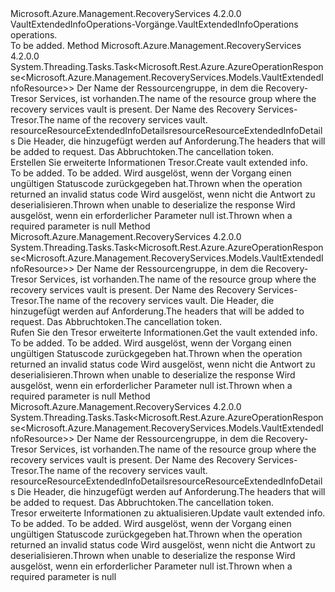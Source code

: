 <Type Name="IVaultExtendedInfoOperations" FullName="Microsoft.Azure.Management.RecoveryServices.IVaultExtendedInfoOperations">
  <TypeSignature Language="C#" Value="public interface IVaultExtendedInfoOperations" />
  <TypeSignature Language="ILAsm" Value=".class public interface auto ansi abstract IVaultExtendedInfoOperations" />
  <TypeSignature Language="DocId" Value="T:Microsoft.Azure.Management.RecoveryServices.IVaultExtendedInfoOperations" />
  <TypeSignature Language="VB.NET" Value="Public Interface IVaultExtendedInfoOperations" />
  <TypeSignature Language="F#" Value="type IVaultExtendedInfoOperations = interface" />
  <AssemblyInfo>
    <AssemblyName>Microsoft.Azure.Management.RecoveryServices</AssemblyName>
    <AssemblyVersion>4.2.0.0</AssemblyVersion>
  </AssemblyInfo>
  <Interfaces />
  <Docs>
    <summary>
            <span data-ttu-id="35d54-101">VaultExtendedInfoOperations-Vorgänge.</span><span class="sxs-lookup"><span data-stu-id="35d54-101">VaultExtendedInfoOperations operations.</span></span>
            </summary>
    <remarks>To be added.</remarks>
  </Docs>
  <Members>
    <Member MemberName="CreateOrUpdateWithHttpMessagesAsync">
      <MemberSignature Language="C#" Value="public System.Threading.Tasks.Task&lt;Microsoft.Rest.Azure.AzureOperationResponse&lt;Microsoft.Azure.Management.RecoveryServices.Models.VaultExtendedInfoResource&gt;&gt; CreateOrUpdateWithHttpMessagesAsync (string resourceGroupName, string vaultName, Microsoft.Azure.Management.RecoveryServices.Models.VaultExtendedInfoResource resourceResourceExtendedInfoDetails, System.Collections.Generic.Dictionary&lt;string,System.Collections.Generic.List&lt;string&gt;&gt; customHeaders = null, System.Threading.CancellationToken cancellationToken = null);" />
      <MemberSignature Language="ILAsm" Value=".method public hidebysig newslot virtual instance class System.Threading.Tasks.Task`1&lt;class Microsoft.Rest.Azure.AzureOperationResponse`1&lt;class Microsoft.Azure.Management.RecoveryServices.Models.VaultExtendedInfoResource&gt;&gt; CreateOrUpdateWithHttpMessagesAsync(string resourceGroupName, string vaultName, class Microsoft.Azure.Management.RecoveryServices.Models.VaultExtendedInfoResource resourceResourceExtendedInfoDetails, class System.Collections.Generic.Dictionary`2&lt;string, class System.Collections.Generic.List`1&lt;string&gt;&gt; customHeaders, valuetype System.Threading.CancellationToken cancellationToken) cil managed" />
      <MemberSignature Language="DocId" Value="M:Microsoft.Azure.Management.RecoveryServices.IVaultExtendedInfoOperations.CreateOrUpdateWithHttpMessagesAsync(System.String,System.String,Microsoft.Azure.Management.RecoveryServices.Models.VaultExtendedInfoResource,System.Collections.Generic.Dictionary{System.String,System.Collections.Generic.List{System.String}},System.Threading.CancellationToken)" />
      <MemberSignature Language="F#" Value="abstract member CreateOrUpdateWithHttpMessagesAsync : string * string * Microsoft.Azure.Management.RecoveryServices.Models.VaultExtendedInfoResource * System.Collections.Generic.Dictionary&lt;string, System.Collections.Generic.List&lt;string&gt;&gt; * System.Threading.CancellationToken -&gt; System.Threading.Tasks.Task&lt;Microsoft.Rest.Azure.AzureOperationResponse&lt;Microsoft.Azure.Management.RecoveryServices.Models.VaultExtendedInfoResource&gt;&gt;" Usage="iVaultExtendedInfoOperations.CreateOrUpdateWithHttpMessagesAsync (resourceGroupName, vaultName, resourceResourceExtendedInfoDetails, customHeaders, cancellationToken)" />
      <MemberType>Method</MemberType>
      <AssemblyInfo>
        <AssemblyName>Microsoft.Azure.Management.RecoveryServices</AssemblyName>
        <AssemblyVersion>4.2.0.0</AssemblyVersion>
      </AssemblyInfo>
      <ReturnValue>
        <ReturnType>System.Threading.Tasks.Task&lt;Microsoft.Rest.Azure.AzureOperationResponse&lt;Microsoft.Azure.Management.RecoveryServices.Models.VaultExtendedInfoResource&gt;&gt;</ReturnType>
      </ReturnValue>
      <Parameters>
        <Parameter Name="resourceGroupName" Type="System.String" />
        <Parameter Name="vaultName" Type="System.String" />
        <Parameter Name="resourceResourceExtendedInfoDetails" Type="Microsoft.Azure.Management.RecoveryServices.Models.VaultExtendedInfoResource" />
        <Parameter Name="customHeaders" Type="System.Collections.Generic.Dictionary&lt;System.String,System.Collections.Generic.List&lt;System.String&gt;&gt;" />
        <Parameter Name="cancellationToken" Type="System.Threading.CancellationToken" />
      </Parameters>
      <Docs>
        <param name="resourceGroupName">
            <span data-ttu-id="35d54-102">Der Name der Ressourcengruppe, in dem die Recovery-Tresor Services, ist vorhanden.</span><span class="sxs-lookup"><span data-stu-id="35d54-102">The name of the resource group where the recovery services vault is present.</span></span>
            </param>
        <param name="vaultName">
            <span data-ttu-id="35d54-103">Der Name des Recovery Services-Tresor.</span><span class="sxs-lookup"><span data-stu-id="35d54-103">The name of the recovery services vault.</span></span>
            </param>
        <param name="resourceResourceExtendedInfoDetails">
            <span data-ttu-id="35d54-104">resourceResourceExtendedInfoDetails</span><span class="sxs-lookup"><span data-stu-id="35d54-104">resourceResourceExtendedInfoDetails</span></span>
            </param>
        <param name="customHeaders">
            <span data-ttu-id="35d54-105">Die Header, die hinzugefügt werden auf Anforderung.</span><span class="sxs-lookup"><span data-stu-id="35d54-105">The headers that will be added to request.</span></span>
            </param>
        <param name="cancellationToken">
            <span data-ttu-id="35d54-106">Das Abbruchtoken.</span><span class="sxs-lookup"><span data-stu-id="35d54-106">The cancellation token.</span></span>
            </param>
        <summary>
            <span data-ttu-id="35d54-107">Erstellen Sie erweiterte Informationen Tresor.</span><span class="sxs-lookup"><span data-stu-id="35d54-107">Create vault extended info.</span></span>
            </summary>
        <returns>To be added.</returns>
        <remarks>To be added.</remarks>
        <exception cref="T:Microsoft.Rest.Azure.CloudException">
            <span data-ttu-id="35d54-108">Wird ausgelöst, wenn der Vorgang einen ungültigen Statuscode zurückgegeben hat.</span><span class="sxs-lookup"><span data-stu-id="35d54-108">Thrown when the operation returned an invalid status code</span></span>
            </exception>
        <exception cref="T:Microsoft.Rest.SerializationException">
            <span data-ttu-id="35d54-109">Wird ausgelöst, wenn nicht die Antwort zu deserialisieren.</span><span class="sxs-lookup"><span data-stu-id="35d54-109">Thrown when unable to deserialize the response</span></span>
            </exception>
        <exception cref="T:Microsoft.Rest.ValidationException">
            <span data-ttu-id="35d54-110">Wird ausgelöst, wenn ein erforderlicher Parameter null ist.</span><span class="sxs-lookup"><span data-stu-id="35d54-110">Thrown when a required parameter is null</span></span>
            </exception>
      </Docs>
    </Member>
    <Member MemberName="GetWithHttpMessagesAsync">
      <MemberSignature Language="C#" Value="public System.Threading.Tasks.Task&lt;Microsoft.Rest.Azure.AzureOperationResponse&lt;Microsoft.Azure.Management.RecoveryServices.Models.VaultExtendedInfoResource&gt;&gt; GetWithHttpMessagesAsync (string resourceGroupName, string vaultName, System.Collections.Generic.Dictionary&lt;string,System.Collections.Generic.List&lt;string&gt;&gt; customHeaders = null, System.Threading.CancellationToken cancellationToken = null);" />
      <MemberSignature Language="ILAsm" Value=".method public hidebysig newslot virtual instance class System.Threading.Tasks.Task`1&lt;class Microsoft.Rest.Azure.AzureOperationResponse`1&lt;class Microsoft.Azure.Management.RecoveryServices.Models.VaultExtendedInfoResource&gt;&gt; GetWithHttpMessagesAsync(string resourceGroupName, string vaultName, class System.Collections.Generic.Dictionary`2&lt;string, class System.Collections.Generic.List`1&lt;string&gt;&gt; customHeaders, valuetype System.Threading.CancellationToken cancellationToken) cil managed" />
      <MemberSignature Language="DocId" Value="M:Microsoft.Azure.Management.RecoveryServices.IVaultExtendedInfoOperations.GetWithHttpMessagesAsync(System.String,System.String,System.Collections.Generic.Dictionary{System.String,System.Collections.Generic.List{System.String}},System.Threading.CancellationToken)" />
      <MemberSignature Language="F#" Value="abstract member GetWithHttpMessagesAsync : string * string * System.Collections.Generic.Dictionary&lt;string, System.Collections.Generic.List&lt;string&gt;&gt; * System.Threading.CancellationToken -&gt; System.Threading.Tasks.Task&lt;Microsoft.Rest.Azure.AzureOperationResponse&lt;Microsoft.Azure.Management.RecoveryServices.Models.VaultExtendedInfoResource&gt;&gt;" Usage="iVaultExtendedInfoOperations.GetWithHttpMessagesAsync (resourceGroupName, vaultName, customHeaders, cancellationToken)" />
      <MemberType>Method</MemberType>
      <AssemblyInfo>
        <AssemblyName>Microsoft.Azure.Management.RecoveryServices</AssemblyName>
        <AssemblyVersion>4.2.0.0</AssemblyVersion>
      </AssemblyInfo>
      <ReturnValue>
        <ReturnType>System.Threading.Tasks.Task&lt;Microsoft.Rest.Azure.AzureOperationResponse&lt;Microsoft.Azure.Management.RecoveryServices.Models.VaultExtendedInfoResource&gt;&gt;</ReturnType>
      </ReturnValue>
      <Parameters>
        <Parameter Name="resourceGroupName" Type="System.String" />
        <Parameter Name="vaultName" Type="System.String" />
        <Parameter Name="customHeaders" Type="System.Collections.Generic.Dictionary&lt;System.String,System.Collections.Generic.List&lt;System.String&gt;&gt;" />
        <Parameter Name="cancellationToken" Type="System.Threading.CancellationToken" />
      </Parameters>
      <Docs>
        <param name="resourceGroupName">
            <span data-ttu-id="35d54-111">Der Name der Ressourcengruppe, in dem die Recovery-Tresor Services, ist vorhanden.</span><span class="sxs-lookup"><span data-stu-id="35d54-111">The name of the resource group where the recovery services vault is present.</span></span>
            </param>
        <param name="vaultName">
            <span data-ttu-id="35d54-112">Der Name des Recovery Services-Tresor.</span><span class="sxs-lookup"><span data-stu-id="35d54-112">The name of the recovery services vault.</span></span>
            </param>
        <param name="customHeaders">
            <span data-ttu-id="35d54-113">Die Header, die hinzugefügt werden auf Anforderung.</span><span class="sxs-lookup"><span data-stu-id="35d54-113">The headers that will be added to request.</span></span>
            </param>
        <param name="cancellationToken">
            <span data-ttu-id="35d54-114">Das Abbruchtoken.</span><span class="sxs-lookup"><span data-stu-id="35d54-114">The cancellation token.</span></span>
            </param>
        <summary>
            <span data-ttu-id="35d54-115">Rufen Sie den Tresor erweiterte Informationen.</span><span class="sxs-lookup"><span data-stu-id="35d54-115">Get the vault extended info.</span></span>
            </summary>
        <returns>To be added.</returns>
        <remarks>To be added.</remarks>
        <exception cref="T:Microsoft.Rest.Azure.CloudException">
            <span data-ttu-id="35d54-116">Wird ausgelöst, wenn der Vorgang einen ungültigen Statuscode zurückgegeben hat.</span><span class="sxs-lookup"><span data-stu-id="35d54-116">Thrown when the operation returned an invalid status code</span></span>
            </exception>
        <exception cref="T:Microsoft.Rest.SerializationException">
            <span data-ttu-id="35d54-117">Wird ausgelöst, wenn nicht die Antwort zu deserialisieren.</span><span class="sxs-lookup"><span data-stu-id="35d54-117">Thrown when unable to deserialize the response</span></span>
            </exception>
        <exception cref="T:Microsoft.Rest.ValidationException">
            <span data-ttu-id="35d54-118">Wird ausgelöst, wenn ein erforderlicher Parameter null ist.</span><span class="sxs-lookup"><span data-stu-id="35d54-118">Thrown when a required parameter is null</span></span>
            </exception>
      </Docs>
    </Member>
    <Member MemberName="UpdateWithHttpMessagesAsync">
      <MemberSignature Language="C#" Value="public System.Threading.Tasks.Task&lt;Microsoft.Rest.Azure.AzureOperationResponse&lt;Microsoft.Azure.Management.RecoveryServices.Models.VaultExtendedInfoResource&gt;&gt; UpdateWithHttpMessagesAsync (string resourceGroupName, string vaultName, Microsoft.Azure.Management.RecoveryServices.Models.VaultExtendedInfoResource resourceResourceExtendedInfoDetails, System.Collections.Generic.Dictionary&lt;string,System.Collections.Generic.List&lt;string&gt;&gt; customHeaders = null, System.Threading.CancellationToken cancellationToken = null);" />
      <MemberSignature Language="ILAsm" Value=".method public hidebysig newslot virtual instance class System.Threading.Tasks.Task`1&lt;class Microsoft.Rest.Azure.AzureOperationResponse`1&lt;class Microsoft.Azure.Management.RecoveryServices.Models.VaultExtendedInfoResource&gt;&gt; UpdateWithHttpMessagesAsync(string resourceGroupName, string vaultName, class Microsoft.Azure.Management.RecoveryServices.Models.VaultExtendedInfoResource resourceResourceExtendedInfoDetails, class System.Collections.Generic.Dictionary`2&lt;string, class System.Collections.Generic.List`1&lt;string&gt;&gt; customHeaders, valuetype System.Threading.CancellationToken cancellationToken) cil managed" />
      <MemberSignature Language="DocId" Value="M:Microsoft.Azure.Management.RecoveryServices.IVaultExtendedInfoOperations.UpdateWithHttpMessagesAsync(System.String,System.String,Microsoft.Azure.Management.RecoveryServices.Models.VaultExtendedInfoResource,System.Collections.Generic.Dictionary{System.String,System.Collections.Generic.List{System.String}},System.Threading.CancellationToken)" />
      <MemberSignature Language="F#" Value="abstract member UpdateWithHttpMessagesAsync : string * string * Microsoft.Azure.Management.RecoveryServices.Models.VaultExtendedInfoResource * System.Collections.Generic.Dictionary&lt;string, System.Collections.Generic.List&lt;string&gt;&gt; * System.Threading.CancellationToken -&gt; System.Threading.Tasks.Task&lt;Microsoft.Rest.Azure.AzureOperationResponse&lt;Microsoft.Azure.Management.RecoveryServices.Models.VaultExtendedInfoResource&gt;&gt;" Usage="iVaultExtendedInfoOperations.UpdateWithHttpMessagesAsync (resourceGroupName, vaultName, resourceResourceExtendedInfoDetails, customHeaders, cancellationToken)" />
      <MemberType>Method</MemberType>
      <AssemblyInfo>
        <AssemblyName>Microsoft.Azure.Management.RecoveryServices</AssemblyName>
        <AssemblyVersion>4.2.0.0</AssemblyVersion>
      </AssemblyInfo>
      <ReturnValue>
        <ReturnType>System.Threading.Tasks.Task&lt;Microsoft.Rest.Azure.AzureOperationResponse&lt;Microsoft.Azure.Management.RecoveryServices.Models.VaultExtendedInfoResource&gt;&gt;</ReturnType>
      </ReturnValue>
      <Parameters>
        <Parameter Name="resourceGroupName" Type="System.String" />
        <Parameter Name="vaultName" Type="System.String" />
        <Parameter Name="resourceResourceExtendedInfoDetails" Type="Microsoft.Azure.Management.RecoveryServices.Models.VaultExtendedInfoResource" />
        <Parameter Name="customHeaders" Type="System.Collections.Generic.Dictionary&lt;System.String,System.Collections.Generic.List&lt;System.String&gt;&gt;" />
        <Parameter Name="cancellationToken" Type="System.Threading.CancellationToken" />
      </Parameters>
      <Docs>
        <param name="resourceGroupName">
            <span data-ttu-id="35d54-119">Der Name der Ressourcengruppe, in dem die Recovery-Tresor Services, ist vorhanden.</span><span class="sxs-lookup"><span data-stu-id="35d54-119">The name of the resource group where the recovery services vault is present.</span></span>
            </param>
        <param name="vaultName">
            <span data-ttu-id="35d54-120">Der Name des Recovery Services-Tresor.</span><span class="sxs-lookup"><span data-stu-id="35d54-120">The name of the recovery services vault.</span></span>
            </param>
        <param name="resourceResourceExtendedInfoDetails">
            <span data-ttu-id="35d54-121">resourceResourceExtendedInfoDetails</span><span class="sxs-lookup"><span data-stu-id="35d54-121">resourceResourceExtendedInfoDetails</span></span>
            </param>
        <param name="customHeaders">
            <span data-ttu-id="35d54-122">Die Header, die hinzugefügt werden auf Anforderung.</span><span class="sxs-lookup"><span data-stu-id="35d54-122">The headers that will be added to request.</span></span>
            </param>
        <param name="cancellationToken">
            <span data-ttu-id="35d54-123">Das Abbruchtoken.</span><span class="sxs-lookup"><span data-stu-id="35d54-123">The cancellation token.</span></span>
            </param>
        <summary>
            <span data-ttu-id="35d54-124">Tresor erweiterte Informationen zu aktualisieren.</span><span class="sxs-lookup"><span data-stu-id="35d54-124">Update vault extended info.</span></span>
            </summary>
        <returns>To be added.</returns>
        <remarks>To be added.</remarks>
        <exception cref="T:Microsoft.Rest.Azure.CloudException">
            <span data-ttu-id="35d54-125">Wird ausgelöst, wenn der Vorgang einen ungültigen Statuscode zurückgegeben hat.</span><span class="sxs-lookup"><span data-stu-id="35d54-125">Thrown when the operation returned an invalid status code</span></span>
            </exception>
        <exception cref="T:Microsoft.Rest.SerializationException">
            <span data-ttu-id="35d54-126">Wird ausgelöst, wenn nicht die Antwort zu deserialisieren.</span><span class="sxs-lookup"><span data-stu-id="35d54-126">Thrown when unable to deserialize the response</span></span>
            </exception>
        <exception cref="T:Microsoft.Rest.ValidationException">
            <span data-ttu-id="35d54-127">Wird ausgelöst, wenn ein erforderlicher Parameter null ist.</span><span class="sxs-lookup"><span data-stu-id="35d54-127">Thrown when a required parameter is null</span></span>
            </exception>
      </Docs>
    </Member>
  </Members>
</Type>